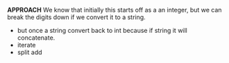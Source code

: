 **APPROACH**
We know that initially this starts off as a an integer, but we can break the digits down if we convert it to a string.
- but once a string convert back to int because if string it will concatenate.
- iterate
- split add
​
​